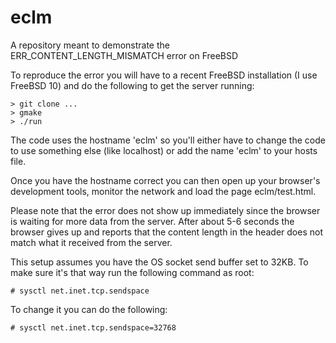 # eclm
A repository meant to demonstrate the ERR_CONTENT_LENGTH_MISMATCH error on FreeBSD

To reproduce the error you will have to a recent FreeBSD installation
(I use FreeBSD 10) and do the following to get the server running:

    > git clone ...
    > gmake
    > ./run
    
The code uses the hostname 'eclm' so you'll either have to change the
code to use something else (like localhost) or add the name 'eclm' to your hosts file.

Once you have the hostname correct you can then open up your browser's
development tools, monitor the network and load the page
eclm/test.html.

Please note that the error does not show up immediately since the
browser is waiting for more data from the server. After about 5-6
seconds the browser gives up and reports that the content length in
the header does not match what it received from the server.

This setup assumes you have the OS socket send buffer set to 32KB. To
make sure it's that way run the following command as root:

    # sysctl net.inet.tcp.sendspace

To change it you can do the following:

    # sysctl net.inet.tcp.sendspace=32768
